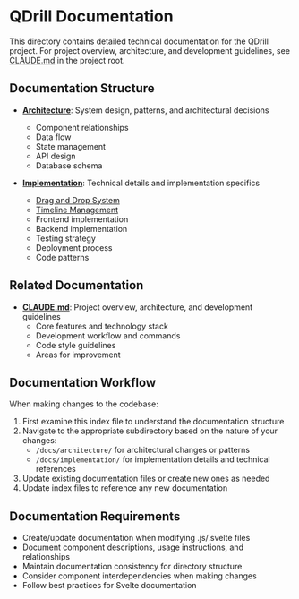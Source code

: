 # QDrill Documentation

This directory contains detailed technical documentation for the QDrill project. For project overview, architecture, and development guidelines, see [CLAUDE.md](../CLAUDE.md) in the project root.

## Documentation Structure

- **[Architecture](./architecture/)**: System design, patterns, and architectural decisions
  - Component relationships
  - Data flow
  - State management
  - API design
  - Database schema

- **[Implementation](./implementation/)**: Technical details and implementation specifics
  - [Drag and Drop System](./implementation/drag-and-drop.md)
  - [Timeline Management](./implementation/timeline-management.md)
  - Frontend implementation
  - Backend implementation
  - Testing strategy
  - Deployment process
  - Code patterns

## Related Documentation

- **[CLAUDE.md](../CLAUDE.md)**: Project overview, architecture, and development guidelines
  - Core features and technology stack
  - Development workflow and commands
  - Code style guidelines
  - Areas for improvement

## Documentation Workflow

When making changes to the codebase:

1. First examine this index file to understand the documentation structure
2. Navigate to the appropriate subdirectory based on the nature of your changes:
   - `/docs/architecture/` for architectural changes or patterns
   - `/docs/implementation/` for implementation details and technical references
3. Update existing documentation files or create new ones as needed
4. Update index files to reference any new documentation

## Documentation Requirements

- Create/update documentation when modifying .js/.svelte files
- Document component descriptions, usage instructions, and relationships
- Maintain documentation consistency for directory structure
- Consider component interdependencies when making changes
- Follow best practices for Svelte documentation